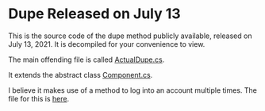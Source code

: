 # Dupe Released on July 13

This is the source code of the dupe method publicly available, released on July 13, 2021. It is decompiled for your convenience to view.

The main offending file is called [ActualDupe.cs](Noidea/Core/Components/ActualDupe.cs).

It extends the abstract class [Component.cs](Noidea/Core/Component.cs).

I believe it makes use of a method to log into an account multiple times. The file for this is [here](Noidea/Core/Client.cs).
